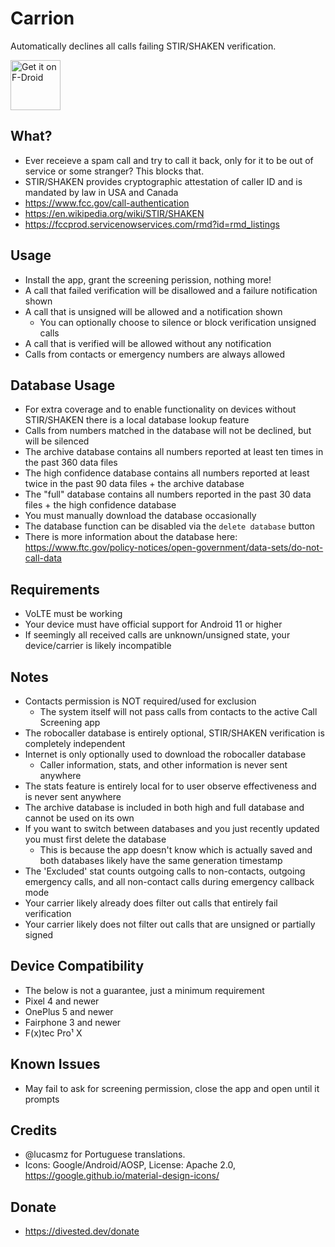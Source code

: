 Carrion
==========

Automatically declines all calls failing STIR/SHAKEN verification.

[<img src="https://fdroid.gitlab.io/artwork/badge/get-it-on.png"
     alt="Get it on F-Droid"
     height="80">](https://f-droid.org/packages/us.spotco.carrion/)

What?
-----
- Ever receieve a spam call and try to call it back, only for it to be out of service or some stranger? This blocks that.
- STIR/SHAKEN provides cryptographic attestation of caller ID and is mandated by law in USA and Canada
- https://www.fcc.gov/call-authentication
- https://en.wikipedia.org/wiki/STIR/SHAKEN
- https://fccprod.servicenowservices.com/rmd?id=rmd_listings

Usage
-----
- Install the app, grant the screening perission, nothing more!
- A call that failed verification will be disallowed and a failure notification shown
- A call that is unsigned will be allowed and a notification shown
  - You can optionally choose to silence or block verification unsigned calls
- A call that is verified will be allowed without any notification
- Calls from contacts or emergency numbers are always allowed

Database Usage
--------------
- For extra coverage and to enable functionality on devices without STIR/SHAKEN there is a local database lookup feature
- Calls from numbers matched in the database will not be declined, but will be silenced
- The archive database contains all numbers reported at least ten times in the past 360 data files
- The high confidence database contains all numbers reported at least twice in the past 90 data files + the archive database
- The "full" database contains all numbers reported in the past 30 data files + the high confidence database
- You must manually download the database occasionally
- The database function can be disabled via the `delete database` button
- There is more information about the database here: https://www.ftc.gov/policy-notices/open-government/data-sets/do-not-call-data

Requirements
------------
- VoLTE must be working
- Your device must have official support for Android 11 or higher
- If seemingly all received calls are unknown/unsigned state, your device/carrier is likely incompatible

Notes
-----
- Contacts permission is NOT required/used for exclusion
  - The system itself will not pass calls from contacts to the active Call Screening app
- The robocaller database is entirely optional, STIR/SHAKEN verification is completely independent
- Internet is only optionally used to download the robocaller database
  - Caller information, stats, and other information is never sent anywhere
- The stats feature is entirely local for to user observe effectiveness and is never sent anywhere
- The archive database is included in both high and full database and cannot be used on its own
- If you want to switch between databases and you just recently updated you must first delete the database
  - This is because the app doesn't know which is actually saved and both databases likely have the same generation timestamp
- The 'Excluded' stat counts outgoing calls to non-contacts, outgoing emergency calls, and all non-contact calls during emergency callback mode
- Your carrier likely already does filter out calls that entirely fail verification
- Your carrier likely does not filter out calls that are unsigned or partially signed

Device Compatibility
--------------------
- The below is not a guarantee, just a minimum requirement
- Pixel 4 and newer
- OnePlus 5 and newer
- Fairphone 3 and newer
- F(x)tec Pro¹ X

Known Issues
------------
- May fail to ask for screening permission, close the app and open until it prompts

Credits
-------
- @lucasmz for Portuguese translations.
- Icons: Google/Android/AOSP, License: Apache 2.0, https://google.github.io/material-design-icons/

Donate
-------
- https://divested.dev/donate

